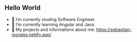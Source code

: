 ## Hello World

- 🔭 I’m currently studing Software Engineer.
- 🌱 I’m currently learning Angular and Java.
- 📄 My projects and informations about me: https://sebastian-morales.netlify.app/
